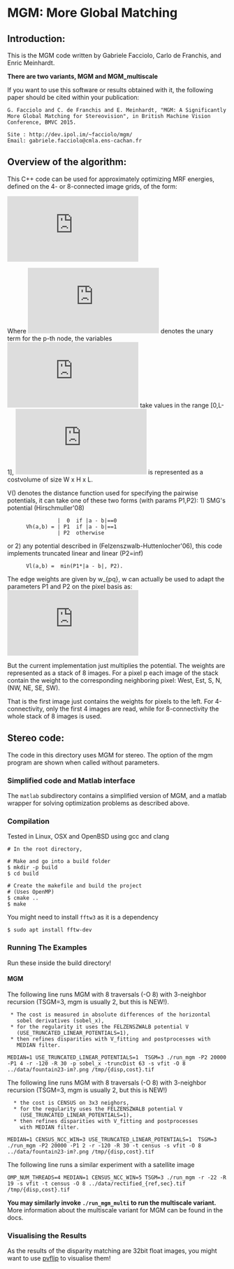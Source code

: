# MGM: More Global Matching

## Introduction:

This is the MGM code written by Gabriele Facciolo, Carlo de Franchis, and Enric Meinhardt.

**There are two variants, MGM and MGM_multiscale**

If you want to use this software or results obtained with it, the following paper should be cited within your publication:

```
G. Facciolo and C. de Franchis and E. Meinhardt, "MGM: A Significantly More Global Matching for Stereovision", in British Machine Vision Conference, BMVC 2015.

Site : http://dev.ipol.im/~facciolo/mgm/
Email: gabriele.facciolo@cmla.ens-cachan.fr
```



## Overview of the algorithm:

This C++ code can be used for approximately optimizing MRF energies, defined on the 4- or 8-connected image grids, of the form:

![\sum_p C_p(D_p) + \sum_{pq} w_{pq} V (D_p, D_q)](https://latex.codecogs.com/png.latex?%5Cdpi%7B150%7D%20%5Cbg_white%20%5Clarge%20E%28D%29%20%3D%20%5Csum_p%20C_p%28D_p%29%20&plus;%20%5Csum%7Bpq%7D%20w%7Bpq%7D%20V%20%28D_p%2C%20D_q%29)

Where ![C_p()](https://latex.codecogs.com/png.latex?%5Cinline%20%5Cdpi%7B150%7D%20%5Cbg_white%20%5Clarge%20C_p) denotes the unary term for the p-th node, the variables ![D_p](https://latex.codecogs.com/png.latex?%5Cinline%20%5Cdpi%7B150%7D%20%5Cbg_white%20%5Clarge%20D_p) take values in the range [0,L-1], ![C_p()](https://latex.codecogs.com/png.latex?%5Cinline%20%5Cdpi%7B150%7D%20%5Cbg_white%20%5Clarge%20C_p) is represented as a costvolume of size W x H x L.

V() denotes the distance function used for specifying the pairwise potentials, it can take one of these two forms (with params P1,P2):
     1) SMG's potential (Hirschmuller'08)

                    |  0  if |a - b|==0
          Vh(a,b) = | P1  if |a - b|==1
                    | P2  otherwise
  or
     2) any potential described in (Felzenszwalb-Huttenlocher'06),
        this code implements truncated linear and linear (P2=inf)

          Vl(a,b) =  min(P1*|a - b|, P2).

The edge weights are given by w_{pq}, w can actually be used to adapt the parameters P1 and P2 on the pixel basis as:
                ![V (assets/png-1564716460818.png), P2(w(p)) )](https://latex.codecogs.com/png.latex?%5Cinline%20%5Cdpi%7B150%7D%20%5Cbg_white%20%5Clarge%20V%20%28D_p%2C%20D_q%2C%20P1%28w%28p%29%29%2C%20P2%28w%28p%29%29%20%29)

But the current implementation just multiplies the potential. The weights are represented as a stack of 8 images. For a pixel p each image of the stack contain the weight to the corresponding neighboring pixel: West, Est, S, N, (NW, NE, SE, SW).

That is the first image just contains the weights for pixels to the left. For 4-connectivity, only the first 4 images are read, while for 8-connectivity the whole stack of 8 images is used.



## Stereo code:

The code in this directory uses MGM for stereo.
The option of the mgm program are shown when called without parameters.



### Simplified code and Matlab interface

The `matlab` subdirectory contains a simplified version of MGM, and a matlab wrapper for solving optimization problems as described above.



### Compilation

Tested in Linux, OSX and OpenBSD using gcc and clang

```shell
# In the root directory,

# Make and go into a build folder
$ mkdir -p build
$ cd build

# Create the makefile and build the project
# (Uses OpenMP)
$ cmake ..
$ make
```

You might need to install `fftw3` as it is a dependency

```shell
$ sudo apt install fftw-dev 
```



### Running The Examples

Run these inside the build directory!

#### **MGM**

The following line runs MGM with 8 traversals (-O 8) with 3-neighbor recursion (TSGM=3, mgm is usually 2, but this is NEW!).

     * The cost is measured in absolute differences of the horizontal
       sobel derivatives (sobel_x),
     * for the regularity it uses the FELZENSZWALB potential V
       (USE_TRUNCATED_LINEAR_POTENTIALS=1),
     * then refines disparities with V_fitting and postprocesses with
       MEDIAN filter.
    
    MEDIAN=1 USE_TRUNCATED_LINEAR_POTENTIALS=1  TSGM=3 ./run_mgm -P2 20000 -P1 4 -r -120 -R 30 -p sobel_x -truncDist 63 -s vfit -O 8 ../data/fountain23-im?.png /tmp/{disp,cost}.tif


The following line runs MGM with 8 traversals (-O 8) with 3-neighbor recursion (TSGM=3, mgm is usually 2, but this is NEW!)

      * the cost is CENSUS on 3x3 neighors,
      * for the regularity uses the FELZENSZWALB potential V
        (USE_TRUNCATED_LINEAR_POTENTIALS=1),
      * then refines disparities with V_fitting and postprocesses
        with MEDIAN filter.
    
    MEDIAN=1 CENSUS_NCC_WIN=3 USE_TRUNCATED_LINEAR_POTENTIALS=1  TSGM=3 ./run_mgm -P2 20000 -P1 2 -r -120 -R 30 -t census -s vfit -O 8 ../data/fountain23-im?.png /tmp/{disp,cost}.tif

The following line runs a similar experiment with a satellite image

    OMP_NUM_THREADS=4 MEDIAN=1 CENSUS_NCC_WIN=5 TSGM=3 ./run_mgm -r -22 -R 19 -s vfit -t census -O 8 ../data/rectified_{ref,sec}.tif /tmp/{disp,cost}.tif



**You may similarly invoke `./run_mgm_multi` to run the multiscale variant.** More information about the multiscale variant for MGM can be found in the docs.



### Visualising the Results

As the results of the disparity matching are 32bit float images, you might want to use [pvflip](<https://github.com/gfacciol/pvflip>) to visualise them!